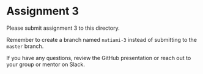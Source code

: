 # Assignment 3

Please submit assignment 3 to this directory.

Remember to create a branch named `natiami-3` 
instead of submitting to the `master` branch.

If you have any questions, review the GitHub presentation or reach
out to your group or mentor on Slack.

